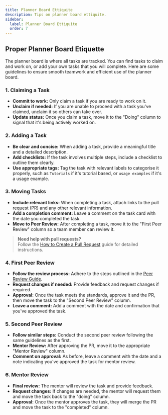 ```yaml
---
title: Planner Board Ettiquite
description: Tips on planner board ettiquite.
sidebar:
  label: Planner Board Ettiquite
  order: 7
---
```


## Proper Planner Board Etiquette

The planner board is where all tasks are tracked. You can find tasks to claim and work on, or add
your own tasks that you will complete. Here are some guidelines to ensure smooth teamwork and
efficient use of the planner board.

### 1. Claiming a Task

- **Commit to work:** Only claim a task if you are ready to work on it.
- **Unclaim if needed:** If you are unable to proceed with a task you've claimed, unclaim it so
others can take over.
- **Update status:** Once you claim a task, move it to the "Doing" column to signal that it's
being actively worked on.

### 2. Adding a Task

- **Be clear and concise:** When adding a task, provide a meaningful title and a detailed description.
- **Add checklists:** If the task involves multiple steps, include a checklist to outline them clearly.
- **Use appropriate tags:** Tag the task with relevant labels to categorise it properly, such as
`Tutorials` if it's tutorial based, or `usage examples` if it's a usage example.

### 3. Moving Tasks

- **Include relevant links:** When completing a task, attach links to the pull request (PR) and any
other relevant information.
- **Add a completion comment:** Leave a comment on the task card with the date you completed the task.
- **Move to Peer Review:** After completing a task, move it to the "First Peer Review" column so a
team member can review it.
  
> **Need help with pull requests?**  
> Follow the [How to Create a Pull Request](/products/splashkit/splashkit-tutorials/onboarding/03-pull-request)
guide for detailed instructions.

### 4. First Peer Review

- **Follow the review process:** Adhere to the steps outlined in the [Peer Review Guide](/products/splashkit/splashkit-website/onboarding/05-peer-review).
- **Request changes if needed:** Provide feedback and request changes if required.
- **Approval:** Once the task meets the standards, approve it and the PR, then move the task to the
"Second Peer Review" column.
- **Leave a comment:** Add a comment with the date and confirmation that you've approved the task.

### 5. Second Peer Review

- **Follow similar steps:** Conduct the second peer review following the same guidelines as the first.
- **Mentor Review:** After approving the PR, move it to the appropriate "Mentor Review" column.
- **Comment on approval:** As before, leave a comment with the date and a note indicating you've
approved the task for mentor review.

### 6. Mentor Review

- **Final review:** The mentor will review the task and provide feedback.
- **Request changes:** If changes are needed, the mentor will request them and move the task back to
  the "doing" column.
- **Approval:** Once the mentor approves the task, they will merge the PR and move the task to the
  "completed" column.
